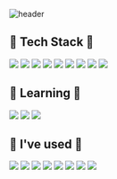 ![header](https://capsule-render.vercel.app/api?type=waving&color=timeGradient&text=Welcome%20to%20Youjin's%20GitHub%20👋&animation=twinkling&fontSize=35&fontAlignY=40&fontAlign=70&height=250)
<!--
**youjin09222/youjin09222**는 'README.md '(이 파일)이 GitHub 프로필에 나타나므로 ✨ _special_ ✨ 저장소입니다.

다음은 시작하기 위한 몇 가지 아이디어입니다.

- 🔭 저는 현재...
- 🌱 저는 지금 배우고 있습니다...
- 👯 저는 ...에 대해 공동 작업을 하려고 합니다.
- 🤔 도움이 필요합니다...
- 💬 물어보기...
- 📫 내게 연락하는 방법 : ...
- 😄 대명사: ...
- ⚡ Fun fact: ...
-->

## 🔨 Tech Stack 🔨
<!--<img src="https://img.shields.io/badge/뱃지레이블-배경색?style=뱃지모양&logo=로고&logoColor=로고색상"/></a>-->

<img src="https://img.shields.io/badge/Android-3DDC84?style=flat-square&logo=Android&logoColor=white"/> <img src="https://img.shields.io/badge/kotlin-4fc4cf?style=flat-square&logo=kotlin&logoColor=white"/> <img src="https://img.shields.io/badge/intellij-ff8ba7?style=flat-square&logo=intellijidea&logoColor=white"/> <img src="https://img.shields.io/badge/Java-ff8e3c?style=flat-square"/> <img src="https://img.shields.io/badge/VisualStudio-a786df?style=flat-square&logo=visualstudio&logoColor=white"/> <img src="https://img.shields.io/badge/C++-10A0CC?style=flat-square&logo=cplusplus&logoColor=white"/> <img src="https://img.shields.io/badge/MySQL-4479A1?style=flat-square&logo=mysql&logoColor=white"/> <img src="https://img.shields.io/badge/Firebase-DD88E0?style=flat-square&logo=firebase&logoColor=white"/> <img src="https://img.shields.io/badge/Python-90b4ce?style=flat-square&logo=python&logoColor=white"/> 


##  🌱 Learning 🌱
<img src="https://img.shields.io/badge/SpringBoot-00B388?style=flat-square&logo=springboot&logoColor=white"/> <img src="https://img.shields.io/badge/intellij-ff8ba7?style=flat-square&logo=intellijidea&logoColor=white"/> <img src="https://img.shields.io/badge/MySQL-4479A1?style=flat-square&logo=mysql&logoColor=white"/>

## 📌 I've used 📌
<img src="https://img.shields.io/badge/VisualStudio-a786df?style=flat-square&logo=visualstudio&logoColor=white"/> <img src="https://img.shields.io/badge/C++-10A0CC?style=flat-square&logo=cplusplus&logoColor=white"/> <img src="https://img.shields.io/badge/Firebase-DD88E0?style=flat-square&logo=firebase&logoColor=white"/> <img src="https://img.shields.io/badge/Python-90b4ce?style=flat-square&logo=python&logoColor=white"/> <img src="https://img.shields.io/badge/Unity-667285?style=flat-square&logo=unity&logoColor=white"/> <img src="https://img.shields.io/badge/HTML-3EA6E6?style=flat-square&logo=html5&logoColor=white"/> <img src="https://img.shields.io/badge/TensorFlow-5E5E91?style=flat-square&logo=tensorflow&logoColor=white"/> <img src="https://img.shields.io/badge/PyTorch-9999FF?style=flat-square&logo=pytorch&logoColor=white"/> 
